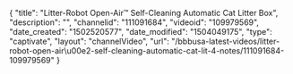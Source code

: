 {
    "title": "Litter-Robot Open-Air&trade; Self-Cleaning Automatic Cat Litter Box",
    "description": "",
    "channelid": "111091684",
    "videoid": "109979569",
    "date_created": "1502520577",
    "date_modified": "1504049175",
    "type": "captivate",
    "layout": "channelVideo",
    "url": "\/bbbusa-latest-videos\/litter-robot-open-air\u00e2-self-cleaning-automatic-cat-lit-4-notes\/111091684-109979569"
}